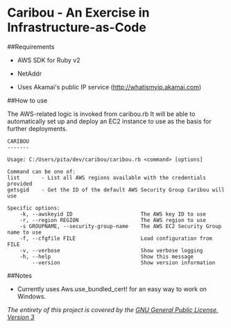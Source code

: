 # Caribou - An Exercise in Infrastructure-as-Code

##Requirements
* AWS SDK for Ruby v2
* NetAddr

* Uses Akamai's public IP service (http://whatismyip.akamai.com)


##How to use

The AWS-related logic is invoked from caribou.rb
It will be able to automatically set up and deploy an EC2 instance to use as the basis for further deployments.
```
CARIBOU
-------

Usage: C:/Users/pita/dev/caribou/caribou.rb <command> [options]

Command can be one of:
list       - List all AWS regions available with the credentials provided
getsgid    - Get the ID of the default AWS Security Group Caribou will use

Specific options:
    -k, --awskeyid ID                      The AWS key ID to use
    -r, --region REGION                    The AWS region to use
    -s GROUPNAME, --security-group-name    The AWS EC2 Security Group name to use
    -f, --cfgfile FILE                     Load configuration from FILE
    -v, --verbose                          Show verbose logging
    -h, --help                             Show this message
        --version                          Show version information
```

##Notes
* Currently uses Aws.use_bundled_cert! for an easy way to work on Windows.

*The entirety of this project is covered by the [GNU General Public License, Version 3](http://www.gnu.org/licenses/gpl-3.0.txt)*
